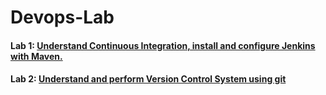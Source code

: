 # Devops-Lab

#### Lab 1: [ Understand Continuous Integration, install and configure Jenkins with Maven.](/Docs/2.md)
#### Lab 2: [Understand and perform Version Control System using git](/Docs/3.md)